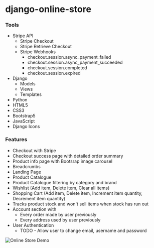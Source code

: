 # django-online-store
### Tools
- Stripe API
  - Stripe Checkout
  - Stripe Retrieve Checkout
  - Stripe Webhooks
    - checkout.session.async_payment_failed
    - checkout.session.async_payment_succeeded
    - checkout.session.completed
    - checkout.session.expired  
- Django
  - Models
  - Views
  - Templates
- Python
- HTML5
- CSS3
- Bootstrap5
- JavaScript
- Django Icons

### Features
- Checkout with Stripe
- Checkout success page with detailed order summary
- Product info page with Bootsrap image carousel
- Breadcrumbs
- Landing Page
- Product Catalogue
- Product Catalogue filtering by category and brand
- Wishlist (Add item, Delete item, Clear all items)
- Shopping Cart (Add item, Delete item, Increment item quantity, Decrement item quantity)
- Tracks product stock and won't sell items when stock has run out
- Account section with 
  - Every order made by user previously
  - Every address used by user previously
- User Authentication
  - TODO - Allow user to change email, username and password 

![Online Store Demo](online-store-demo.gif)
